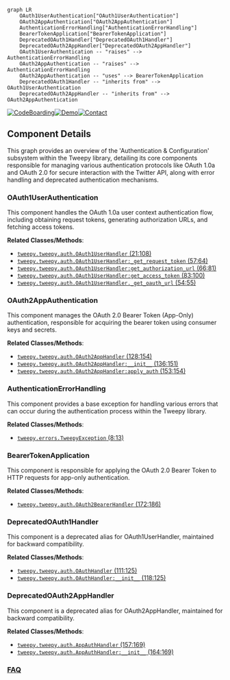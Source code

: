 ```mermaid
graph LR
    OAuth1UserAuthentication["OAuth1UserAuthentication"]
    OAuth2AppAuthentication["OAuth2AppAuthentication"]
    AuthenticationErrorHandling["AuthenticationErrorHandling"]
    BearerTokenApplication["BearerTokenApplication"]
    DeprecatedOAuth1Handler["DeprecatedOAuth1Handler"]
    DeprecatedOAuth2AppHandler["DeprecatedOAuth2AppHandler"]
    OAuth1UserAuthentication -- "raises" --> AuthenticationErrorHandling
    OAuth2AppAuthentication -- "raises" --> AuthenticationErrorHandling
    OAuth2AppAuthentication -- "uses" --> BearerTokenApplication
    DeprecatedOAuth1Handler -- "inherits from" --> OAuth1UserAuthentication
    DeprecatedOAuth2AppHandler -- "inherits from" --> OAuth2AppAuthentication
```
[![CodeBoarding](https://img.shields.io/badge/Generated%20by-CodeBoarding-9cf?style=flat-square)](https://github.com/CodeBoarding/GeneratedOnBoardings)[![Demo](https://img.shields.io/badge/Try%20our-Demo-blue?style=flat-square)](https://www.codeboarding.org/demo)[![Contact](https://img.shields.io/badge/Contact%20us%20-%20contact@codeboarding.org-lightgrey?style=flat-square)](mailto:contact@codeboarding.org)

## Component Details

This graph provides an overview of the 'Authentication & Configuration' subsystem within the Tweepy library, detailing its core components responsible for managing various authentication protocols like OAuth 1.0a and OAuth 2.0 for secure interaction with the Twitter API, along with error handling and deprecated authentication mechanisms.

### OAuth1UserAuthentication
This component handles the OAuth 1.0a user context authentication flow, including obtaining request tokens, generating authorization URLs, and fetching access tokens.


**Related Classes/Methods**:

- <a href="https://github.com/tweepy/tweepy/blob/master/tweepy/auth.py#L21-L108" target="_blank" rel="noopener noreferrer">`tweepy.tweepy.auth.OAuth1UserHandler` (21:108)</a>
- <a href="https://github.com/tweepy/tweepy/blob/master/tweepy/auth.py#L57-L64" target="_blank" rel="noopener noreferrer">`tweepy.tweepy.auth.OAuth1UserHandler:_get_request_token` (57:64)</a>
- <a href="https://github.com/tweepy/tweepy/blob/master/tweepy/auth.py#L66-L81" target="_blank" rel="noopener noreferrer">`tweepy.tweepy.auth.OAuth1UserHandler:get_authorization_url` (66:81)</a>
- <a href="https://github.com/tweepy/tweepy/blob/master/tweepy/auth.py#L83-L100" target="_blank" rel="noopener noreferrer">`tweepy.tweepy.auth.OAuth1UserHandler:get_access_token` (83:100)</a>
- <a href="https://github.com/tweepy/tweepy/blob/master/tweepy/auth.py#L54-L55" target="_blank" rel="noopener noreferrer">`tweepy.tweepy.auth.OAuth1UserHandler._get_oauth_url` (54:55)</a>


### OAuth2AppAuthentication
This component manages the OAuth 2.0 Bearer Token (App-Only) authentication, responsible for acquiring the bearer token using consumer keys and secrets.


**Related Classes/Methods**:

- <a href="https://github.com/tweepy/tweepy/blob/master/tweepy/auth.py#L128-L154" target="_blank" rel="noopener noreferrer">`tweepy.tweepy.auth.OAuth2AppHandler` (128:154)</a>
- <a href="https://github.com/tweepy/tweepy/blob/master/tweepy/auth.py#L136-L151" target="_blank" rel="noopener noreferrer">`tweepy.tweepy.auth.OAuth2AppHandler:__init__` (136:151)</a>
- <a href="https://github.com/tweepy/tweepy/blob/master/tweepy/auth.py#L153-L154" target="_blank" rel="noopener noreferrer">`tweepy.tweepy.auth.OAuth2AppHandler:apply_auth` (153:154)</a>


### AuthenticationErrorHandling
This component provides a base exception for handling various errors that can occur during the authentication process within the Tweepy library.


**Related Classes/Methods**:

- <a href="https://github.com/tweepy/tweepy/blob/master/tweepy/errors.py#L8-L13" target="_blank" rel="noopener noreferrer">`tweepy.errors.TweepyException` (8:13)</a>


### BearerTokenApplication
This component is responsible for applying the OAuth 2.0 Bearer Token to HTTP requests for app-only authentication.


**Related Classes/Methods**:

- <a href="https://github.com/tweepy/tweepy/blob/master/tweepy/auth.py#L172-L186" target="_blank" rel="noopener noreferrer">`tweepy.tweepy.auth.OAuth2BearerHandler` (172:186)</a>


### DeprecatedOAuth1Handler
This component is a deprecated alias for OAuth1UserHandler, maintained for backward compatibility.


**Related Classes/Methods**:

- <a href="https://github.com/tweepy/tweepy/blob/master/tweepy/auth.py#L111-L125" target="_blank" rel="noopener noreferrer">`tweepy.tweepy.auth.OAuthHandler` (111:125)</a>
- <a href="https://github.com/tweepy/tweepy/blob/master/tweepy/auth.py#L118-L125" target="_blank" rel="noopener noreferrer">`tweepy.tweepy.auth.OAuthHandler:__init__` (118:125)</a>


### DeprecatedOAuth2AppHandler
This component is a deprecated alias for OAuth2AppHandler, maintained for backward compatibility.


**Related Classes/Methods**:

- <a href="https://github.com/tweepy/tweepy/blob/master/tweepy/auth.py#L157-L169" target="_blank" rel="noopener noreferrer">`tweepy.tweepy.auth.AppAuthHandler` (157:169)</a>
- <a href="https://github.com/tweepy/tweepy/blob/master/tweepy/auth.py#L164-L169" target="_blank" rel="noopener noreferrer">`tweepy.tweepy.auth.AppAuthHandler:__init__` (164:169)</a>




### [FAQ](https://github.com/CodeBoarding/GeneratedOnBoardings/tree/main?tab=readme-ov-file#faq)